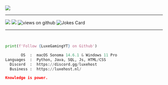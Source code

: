 <br>
<a href="https://discord.com/users/148371036419653633/"><img src="https://discord.c99.nl/widget/theme-4/148371036419653633.png"></a>

<br>

 ***
 
<div>
 <a href="https://discord.gg/luxehost" target="_blank"><img src="https://img.shields.io/badge/Discord-7289DA?style=for-the-badge&logo=discord&logoColor=white" target="_blank"></a> 
 <a href = "mailto:info@luxehost.nl"><img src="https://img.shields.io/badge/-Gmail-%23333?style=for-the-badge&logo=gmail&logoColor=white" target="_blank"></a>
 <img src="https://komarev.com/ghpvc/?username=LuxeGamingYT&label=Views&color=brightgreen&style=flat-square" alt="views on github" />

 <img style="" src="https://readme-jokes.vercel.app/api" alt="Jokes Card" />
</div>

 ***
 <br>

```python
print(f'Follow {LuxeGamingYT} on Github')
```

```python
       OS  :  macOS Sonoma 14.6.1 & Windows 11 Pro
Languages  :  Python, Java, SQL, Js, HTML/CSS
  Discord  :  https://discord.gg/luxehost
  Business :  https://luxehost.nl/
```

```json
Knowledge is power.
```
